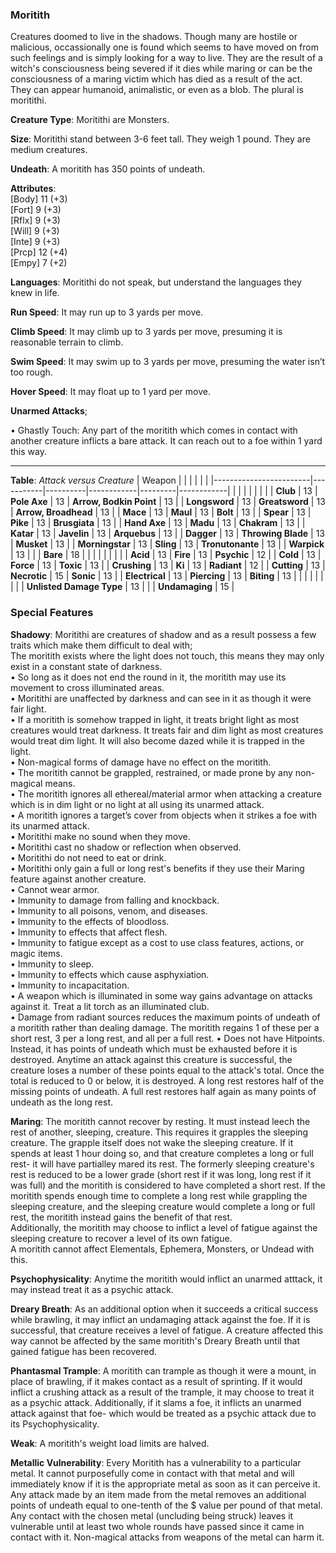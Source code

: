 ### Moritith
Creatures doomed to live in the shadows. Though many are hostile or malicious, occassionally one is found which seems to have moved on from such feelings and is simply looking for a way to live. They are the result of a witch's consciousness being severed if it dies while maring or can be the consciousness of a maring victim which has died as a result of the act. They can appear humanoid, animalistic, or even as a blob. The plural is moritithi.

**Creature Type**: Moritithi are Monsters.

**Size**: Moritithi stand between 3-6 feet tall. They weigh 1 pound. They are medium creatures.

**Undeath**: A moritith has 350 points of undeath.

**Attributes**:  
[Body] 11 (+3)  
[Fort] 9  (+3)  
[Rflx] 9  (+3)  
[Will] 9  (+3)  
[Inte] 9  (+3)  
[Prcp] 12 (+4)  
[Empy] 7  (+2)  

**Languages**: Moritithi do not speak, but understand the languages they knew in life.

**Run Speed**: It may run up to 3 yards per move.

**Climb Speed**: It may climb up to 3 yards per move, presuming it is reasonable terrain to climb.

**Swim Speed**: It may swim up to 3 yards per move, presuming the water isn’t too rough.

**Hover Speed**: It may float up to 1 yard per move.

**Unarmed Attacks**;

 • Ghastly Touch: Any part of the moritith which comes in contact with another creature inflicts a bare attack. It can reach out to a foe within 1 yard this way.

---------------------

**Table**: *Attack versus Creature*
| Weapon                 |          |            |         |            |         |
|------------------------|-----------|----------|------------|---------|------------|
|                        |          |            |         |            |         |
| **Club**                   | 13     | **Pole Axe**       | 13     | **Arrow, Bodkin Point**    | 13    |
| **Longsword**              | 13     | **Greatsword**     | 13     | **Arrow, Broadhead**    | 13    |
| **Mace**                   | 13     | **Maul**           | 13     | **Bolt** | 13    |
| **Spear**                  | 13     | **Pike**           | 13     | **Brusgiata** | 13     |
| **Hand Axe**               | 13     | **Madu**           | 13     | **Chakram** | 13    |
| **Katar**                  | 13     | **Javelin**        | 13     | **Arquebus** | 13    |
| **Dagger**                 | 13     | **Throwing Blade** | 13     | **Musket** | 13    |
| **Morningstar**            | 13     | **Sling**          | 13     | **Tronutonante** | 13    |
| **Warpick**                | 13     |                    |        | **Bare** |  18 |
|                            |           |          |            |         |            |
| **Acid**                   | 13     | **Fire** | 13     | **Psychic** | 12     |
| **Cold**                   | 13     | **Force** | 13     | **Toxic**  | 13     |
| **Crushing**               | 13     | **Ki** | 13     | **Radiant** | 12     |
| **Cutting**                | 13     | **Necrotic** | 15     | **Sonic** | 13    |
| **Electrical**             | 13     | **Piercing** | 13     | **Biting** | 13    |
|                        |           |          |            |         |            |
| **Unlisted Damage Type** | 13 |   |    | **Undamaging** | 15 |


### Special Features

**Shadowy**: Moritithi are creatures of shadow and as a result possess a few traits which make them difficult to deal with;    
The moritith exists where the light does not touch, this means they may only exist in a constant state of darkness.  
 • So long as it does not end the round in it, the moritith may use its movement to cross illuminated areas.  
 • Moritithi are unaffected by darkness and can see in it as though it were fair light.  
 • If a moritith is somehow trapped in light, it treats bright light as most creatures would treat darkness. It treats fair and dim light as most creatures would treat dim light. It will also become dazed while it is trapped in the light.   
 • Non-magical forms of damage have no effect on the moritith.  
 • The moritith cannot be grappled, restrained, or made prone by any non-magical means.  
 • The moritith ignores all ethereal/material armor when attacking a creature which is in dim light or no light at all using its unarmed attack.  
 • A moritith ignores a target’s cover from objects when it strikes a foe with its unarmed attack.  
 • Moritithi make no sound when they move.  
 • Moritithi cast no shadow or reflection when observed.  
 • Moritithi do not need to eat or drink.  
 • Moritithi only gain a full or long rest's benefits if they use their Maring feature against another creature.  
 • Cannot wear armor.  
 • Immunity to damage from falling and knockback.  
 • Immunity to all poisons, venom, and diseases.  
 • Immunity to the effects of bloodloss.  
 • Immunity to effects that affect flesh.  
 • Immunity to fatigue except as a cost to use class features, actions, or magic items.  
 • Immunity to sleep.  
 • Immunity to effects which cause asphyxiation.  
 • Immunity to incapacitation.  
 • A weapon which is illuminated in some way gains advantage on attacks against it. Treat a lit torch as an illuminated club.  
 • Damage from radiant sources reduces the maximum points of undeath of a moritith rather than dealing damage. The moritith regains 1 of these per a short rest, 3 per a long rest, and all per a full rest. 
 • Does not have Hitpoints. Instead, it has points of undeath which must be exhausted before it is destroyed. Anytime an attack against this creature is successful, the creature loses a number of these points equal to the attack's total. Once the total is reduced to 0 or below, it is destroyed. A long rest restores half of the missing points of undeath. A full rest restores half again as many points of undeath as the long rest.

**Maring**: The moritith cannot recover by resting. It must instead leech the rest of another, sleeping, creature. This requires it grapples the sleeping creature. The grapple itself does not wake the sleeping creature. If it spends at least 1 hour doing so, and that creature completes a long or full rest- it will have partialley mared its rest. The formerly sleeping creature's rest is reduced to be a lower grade (short rest if it was long, long rest if it was full) and the moritith is considered to have completed a short rest. If the moritith spends enough time to complete a long rest while grappling the sleeping creature, and the sleeping creature would complete a long or full rest, the moritith instead gains the benefit of that rest.  
Additionally, the moritith may choose to inflict a level of fatigue against the sleeping creature to recover a level of its own fatigue.  
A moritith cannot affect Elementals, Ephemera, Monsters, or Undead with this.

**Psychophysicality**: Anytime the moritith would inflict an unarmed atttack, it may instead treat it as a psychic attack.

**Dreary Breath**: As an additional option when it succeeds a critical success while brawling, it may inflict an undamaging attack against the foe. If it is successful, that creature receives a level of fatigue. A creature affected this way cannot be affected by the same moritith's Dreary Breath until that gained fatigue has been recovered.

**Phantasmal Trample**: A moritith can trample as though it were a mount, in place of brawling, if it makes contact as a result of sprinting. If it would inflict a crushing attack as a result of the trample, it may choose to treat it as a psychic attack. Additionally, if it slams a foe, it inflicts an unarmed attack against that foe- which would be treated as a psychic attack due to its Psychophysicality.

**Weak**: A moritith's weight load limits are halved.

**Metallic Vulnerability**: Every Moritith has a vulnerability to a particular metal. It cannot purposefully come in contact with that metal and will immediately know if it is the appropriate metal as soon as it can perceive it. Any attack made by an item made from the metal removes an additional points of undeath equal to one-tenth of the $ value per pound of that metal. Any contact with the chosen metal (uncluding being struck) leaves it vulnerable until at least two whole rounds have passed since it came in contact with it. Non-magical attacks from weapons of the metal can harm it.
